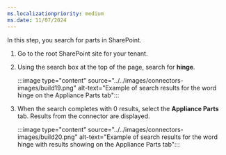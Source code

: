 ```yaml
---
ms.localizationpriority: medium
ms.date: 11/07/2024
---
```


<!-- markdownlint-disable MD041 -->

In this step, you search for parts in SharePoint.

1. Go to the root SharePoint site for your tenant.
2. Using the search box at the top of the page, search for **hinge**.

    :::image type="content" source="../../images/connectors-images/build19.png" alt-text="Example of search results for the word hinge on the Appliance Parts tab":::

3. When the search completes with 0 results, select the **Appliance Parts** tab. Results from the connector are displayed.

    :::image type="content" source="../../images/connectors-images/build20.png" alt-text="Example of search results for the word hinge with results showing on the Appliance Parts tab":::
